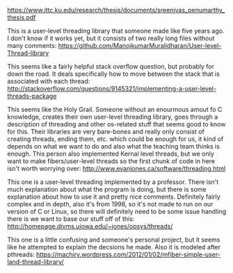 https://www.ittc.ku.edu/research/thesis/documents/sreenivas_penumarthy_thesis.pdf


This is a user-level threading library that someone made like five years ago. I don't know if it works yet, but it consists of two really long files without many comments:
https://github.com/ManojkumarMuralidharan/User-level-Thread-library

This seems like a fairly helpful stack overflow question, but probably for down the road. It deals specifically how to move between the stack that is associated with each thread:
http://stackoverflow.com/questions/9145321/implementing-a-user-level-threads-package

This seems like the Holy Grail. Someone without an enourmous amout fo C knowledge, creates their own user-level threading library, goes through a description of threading and other os-related stuff that seems good to know for this. Their libraries are very bare-bones and really only consist of creating threads, ending them, etc. which could be enough for us, it kind of depends on what we want to do and also what the teaching team thinks is enough. This person also implemented Kernal level threads, but we only want to make fibers/user-level threads so the first chunk of code in here isn't worth worrying over:
http://www.evanjones.ca/software/threading.html

This one is a user-level threading implemented by a professor. There isn't much explanation about what the program is doing, but there is some explanation about how to use it and pretty nice comments. Definitely fairly complex and in depth, also it's from 1998, so it's not made to run on our version of C or Linux, so there will definitely need to be some issue handling there is we want to base our stuff off of this: http://homepage.divms.uiowa.edu/~jones/opsys/threads/

This one is a little confusing and someone's personal project, but it seems like he attempted to explain the decsions he made. Also it is modeled after pthreads: https://machiry.wordpress.com/2012/01/02/mfiber-simple-user-land-thread-library/
